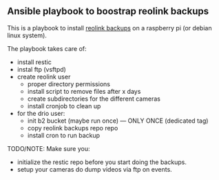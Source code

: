 ## Ansible playbook to boostrap reolink backups

This is a playbook to install [reolink backups](https://github.com/drio/restic-reolink)
on a raspberry pi (or debian linux system).

The playbook takes care of:

* install restic
* instal ftp (vsftpd)
* create reolink user
    * proper directory permissions
    * install script to remove files after x days
    * create subdirectories for the different cameras
    * install cronjob to clean up
* for the drio user:
    * init b2 bucket (maybe run once) — ONLY ONCE (dedicated tag)
    * copy reolink backups repo repo
    * install cron to run backup

TODO/NOTE: Make sure you: 
  - initialize the restic repo before you start doing the backups.
  - setup your cameras do dump videos via ftp on events.
